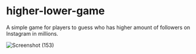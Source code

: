 # higher-lower-game
 
A simple game for players to guess who has higher amount of followers on Instagram in millions.

![Screenshot (153)](https://user-images.githubusercontent.com/81178716/228109002-496cf218-f5a4-40eb-9a1f-42766c68201d.png)

